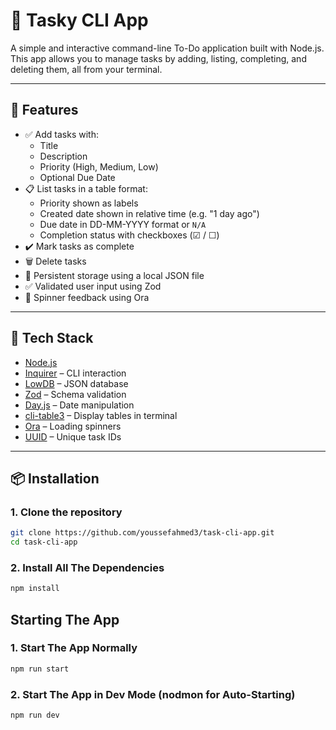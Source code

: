 # 📝 Tasky CLI App

A simple and interactive command-line To-Do application built with Node.js. This app allows you to manage tasks by adding, listing, completing, and deleting them, all from your terminal.

---

## 🚀 Features

- ✅ Add tasks with:
  - Title
  - Description
  - Priority (High, Medium, Low)
  - Optional Due Date
- 📋 List tasks in a table format:
  - Priority shown as labels
  - Created date shown in relative time (e.g. "1 day ago")
  - Due date in DD-MM-YYYY format or `N/A`
  - Completion status with checkboxes (☑ / ☐)
- ✔️ Mark tasks as complete
- 🗑️ Delete tasks
- 💾 Persistent storage using a local JSON file
- ✅ Validated user input using Zod
- 🔄 Spinner feedback using Ora

---

## 🧰 Tech Stack

- [Node.js](https://nodejs.org/)
- [Inquirer](https://www.npmjs.com/package/inquirer) – CLI interaction
- [LowDB](https://www.npmjs.com/package/lowdb) – JSON database
- [Zod](https://zod.dev/) – Schema validation
- [Day.js](https://day.js.org/) – Date manipulation
- [cli-table3](https://www.npmjs.com/package/cli-table3) – Display tables in terminal
- [Ora](https://www.npmjs.com/package/ora) – Loading spinners
- [UUID](https://www.npmjs.com/package/uuid) – Unique task IDs

---

## 📦 Installation

### 1. Clone the repository

```bash
git clone https://github.com/youssefahmed3/task-cli-app.git
cd task-cli-app
```
### 2. Install All The Dependencies 

```bash
npm install
```

## Starting The App

### 1. Start The App Normally
```bash
npm run start
```

### 2. Start The App in Dev Mode (nodmon for Auto-Starting)
```bash
npm run dev
```



